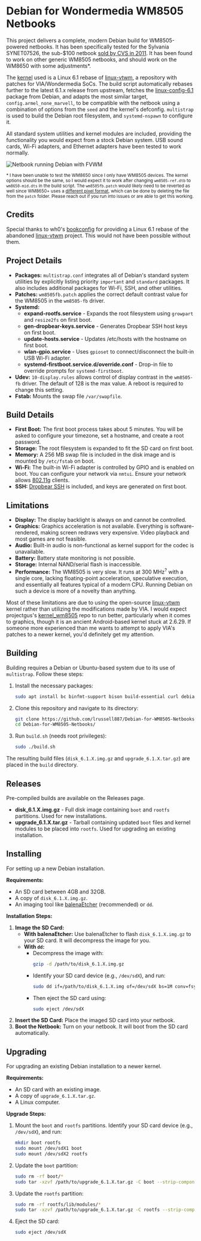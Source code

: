 # Debian for Wondermedia WM8505 Netbooks
This project delivers a complete, modern Debian build for WM8505-powered netbooks. It has been specifically tested for the Sylvania SYNET07526, the sub-$100 netbook [sold by CVS in 2011](https://www.yourwarrantyisvoid.com/2011/01/08/hardware-pr0n-sylvania-netbook-from-cvs/). It has been found to work on other generic WM8505 netbooks, and should work on the WM8650 with some adjustments*.

The [kernel](https://github.com/lrussell887/linux-vtwm) used is a Linux 6.1 rebase of [linux-vtwm](https://github.com/linux-wmt/linux-vtwm), a repository with patches for VIA/Wondermedia SoCs. The build script automatically rebases further to the latest 6.1.x release from upstream, fetches the [linux-config-6.1](https://packages.debian.org/bookworm/armel/linux-config-6.1) package from Debian, and adapts the most similar target, `config.armel_none_marvell`, to be compatible with the netbook using a combination of options from the `seed` and the kernel's defconfig. `multistrap` is used to build the Debian root filesystem,  and `systemd-nspawn` to configure it.

All standard system utilities and kernel modules are included, providing the functionality you would expect from a stock Debian system. USB sound cards, Wi-Fi adapters, and Ethernet adapters have been tested to work normally.

![Netbook running Debian with FVWM](https://i.imgur.com/3693XlO.png)

<sub>\* I have been unable to test the WM8650 since I only have WM8505 devices. The kernel options should be the same, so I would expect it to work after changing `wm8505-ref.dtb` to `wm8650-mid.dts` in the build script. The `wm8505fb.patch` would likely need to be reverted as well since WM8650+ uses a [different pixel format](https://groups.google.com/d/msg/vt8500-wm8505-linux-kernel/-5V20yDM4jQ/sjlXNF8PAwAJ), which can be done by deleting the file from the `patch` folder. Please reach out if you run into issues or are able to get this working.</sub>

## Credits
Special thanks to wh0's [bookconfig](https://github.com/wh0/bookconfig) for providing a Linux 6.1 rebase of the abandoned [linux-vtwm](https://github.com/linux-wmt/linux-vtwm) project. This would not have been possible without them.

## Project Details
- **Packages:** `multistrap.conf` integrates all of Debian's standard system utilities by explicitly listing priority `important` and `standard` packages. It also includes additional packages for Wi-Fi, SSH, and other utilities.
- **Patches:** `wm8505fb.patch` applies the correct default contrast value for the WM8505 in the `wm8505-fb` driver.
- **Systemd:**
    - **expand-rootfs.service** - Expands the root filesystem using `growpart` and `resize2fs` on first boot.
    - **gen-dropbear-keys.service** - Generates Dropbear SSH host keys on first boot.
    - **update-hosts.service** - Updates /etc/hosts with the hostname on first boot.
    - **wlan-gpio.service** -  Uses `gpioset` to connect/disconnect the built-in USB Wi-Fi adapter.
    - **systemd-firstboot.service.d/override.conf** - Drop-in file to override prompts for `systemd-firstboot`.
- **Udev:** `10-display.rules` allows control of display contrast in the `wm8505-fb` driver. The default of 128 is the max value. A reboot is required to change this setting.
- **Fstab:** Mounts the swap file `/var/swapfile`.

## Build Details
- **First Boot:** The first boot process takes about 5 minutes. You will be asked to configure your timezone, set a hostname, and create a root password.
- **Storage:** The root filesystem is expanded to fit the SD card on first boot.
- **Memory:** A 256 MB swap file is included in the disk image and is mounted by `/etc/fstab` on boot.
- **Wi-Fi:** The built-in Wi-Fi adapter is controlled by GPIO and is enabled on boot. You can configure your network via `nmtui`. Ensure your network allows [802.11g](https://en.wikipedia.org/wiki/IEEE_802.11g-2003) clients.
- **SSH:** [Dropbear SSH](https://matt.ucc.asn.au/dropbear/dropbear.html) is included, and keys are generated on first boot.

## Limitations
- **Display:** The display backlight is always on and cannot be controlled.
- **Graphics:** Graphics acceleration is not available. Everything is software-rendered, making screen redraws very expensive. Video playback and most games are not feasible.
- **Audio:** Built-in audio is non-functional as kernel support for the codec is unavailable.
- **Battery:** Battery state monitoring is not possible.
- **Storage:** Internal NAND/serial flash is inaccessible.
- **Performance:** The WM8505 is very slow. It runs at 300 MHz<sup>?</sup> with a single core, lacking floating-point acceleration, speculative execution, and essentially all features typical of a modern CPU. Running Debian on such a device is more of a novelty than anything.

Most of these limitations are due to using the open-source [linux-vtwm](https://github.com/linux-wmt/linux-vtwm) kernel rather than utilizing the modifications made by VIA. I would expect projectgus's [kernel_wm8505](https://github.com/projectgus/kernel_wm8505) repo to run better, particularly when it comes to graphics, though it is an ancient Android-based kernel stuck at 2.6.29. If someone more experienced than me wants to attempt to apply VIA's patches to a newer kernel, you'd definitely get my attention.

## Building
Building requires a Debian or Ubuntu-based system due to its use of `multistrap`. Follow these steps:
1. Install the necessary packages:
    ```bash
    sudo apt install bc binfmt-support bison build-essential curl debian-archive-keyring dosfstools e2fsprogs flex gcc-arm-linux-gnueabi git jq libssl-dev lynx multistrap parted pigz qemu-user-static systemd-container u-boot-tools zerofree
    ```
2. Clone this repository and navigate to its directory:
    ```bash
    git clone https://github.com/lrussell887/Debian-for-WM8505-Netbooks.git
    cd Debian-for-WM8505-Netbooks/
    ```
3. Run `build.sh` (needs root privileges):
    ```bash
    sudo ./build.sh
    ```
The resulting build files (`disk_6.1.X.img.gz` and `upgrade_6.1.X.tar.gz`) are placed in the `build` directory.

## Releases
Pre-compiled builds are available on the Releases page.
- **disk_6.1.X.img.gz** - Full disk image containing `boot` and `rootfs` partitions. Used for new installations.
- **upgrade_6.1.X.tar.gz** - Tarball containing updated `boot` files and kernel modules to be placed into `rootfs`. Used for upgrading an existing installation.

## Installing
For setting up a new Debian installation.

**Requirements:**
- An SD card between 4GB and 32GB.
- A copy of `disk_6.1.X.img.gz`.
- An imaging tool like [balenaEtcher](https://www.balena.io/etcher) (recommended) or `dd`.

**Installation Steps:**
1. **Image the SD Card:**
    - **With balenaEtcher:** Use balenaEtcher to flash `disk_6.1.X.img.gz` to your SD card. It will decompress the image for you.
    - **With `dd`:**
        - Decompress the image with:
            ```bash
            gzip -d /path/to/disk_6.1.X.img.gz
            ```
        - Identify your SD card device (e.g., `/dev/sdX`), and run:
            ```bash
            sudo dd if=/path/to/disk_6.1.X.img of=/dev/sdX bs=1M conv=fsync
            ```
        - Then eject the SD card using:
            ```bash
            sudo eject /dev/sdX
            ```
2. **Insert the SD Card:** Place the imaged SD card into your netbook.
3. **Boot the Netbook:** Turn on your netbook. It will boot from the SD card automatically.

## Upgrading
For upgrading an existing Debian installation to a newer kernel.

**Requirements:**
- An SD card with an existing image.
- A copy of `upgrade_6.1.X.tar.gz`.
- A Linux computer.

**Upgrade Steps:**
1. Mount the `boot` and `rootfs` partitions. Identify your SD card device (e.g., `/dev/sdX`), and run:
    ```bash
    mkdir boot rootfs
    sudo mount /dev/sdX1 boot
    sudo mount /dev/sdX2 rootfs
    ```
2. Update the `boot` partition:
    ```bash
    sudo rm -rf boot/*
    sudo tar -xzvf /path/to/upgrade_6.1.X.tar.gz -C boot --strip-components=1 boot
    ```
3. Update the `rootfs` partition:
    ```bash
    sudo rm -rf rootfs/lib/modules/*
    sudo tar -xzvf /path/to/upgrade_6.1.X.tar.gz -C rootfs --strip-components=1 --skip-old-files rootfs
    ```
4. Eject the SD card:
    ```bash
    sudo eject /dev/sdX
    ```
